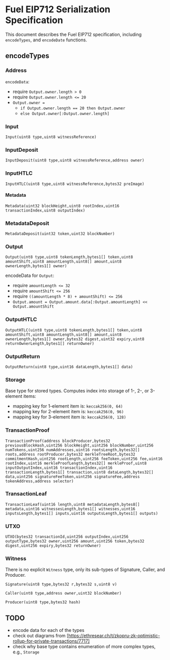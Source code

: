 # Fuel EIP712 Serialization Specification

This document describes the Fuel EIP712 specification, including `encodeTypes`, and `encodeDate` functions.

## encodeTypes

### Address

`encodeData`:

* require `Output.owner.length > 0`
* require `Output.owner.length <= 20`
* `Output.owner =`
  * `if Output.owner.length == 20 then Output.owner`
  * `else Output.owner[:Output.owner.length]`

### Input

`Input(uint8 type,uint8 witnessReference)`

### InputDeposit

`InputDeposit(uint8 type,uint8 witnessReference,address owner)`

### InputHTLC

`InputHTLC(uint8 type,uint8 witnessReference,bytes32 preImage)`

#### Metadata

`Metadata(uint32 blockHeight,uint8 rootIndex,uint16 transactionIndex,uint8 outputIndex)`

### MetadataDeposit

`MetadataDeposit(uint32 token,uint32 blockNumber)`

### Output

`Output(uint8 type,uint8 tokenLength,bytes1[] token,uint8 amountShift,uint8 amountLength,uint8[] amount,uint8 ownerLength,bytes1[] owner)`

encodeData for `Output`:

* require `amountLength <= 32`
* require `amountShift <= 256`
* require `((amountLength * 8) + amountShift) <= 256`
* `Output.amount = Output.amount.data[:Output.amountLength] << Output.amountShift`

### OutputHTLC

`OutputHTLC(uint8 type,uint8 tokenLength,bytes1[] token,uint8 amountShift,uint8 amountLength,uint8[] amount,uint8 ownerLength,bytes1[] owner,bytes32 digest,uint32 expiry,uint8 returnOwnerLength,bytes1[] returnOwner)`

### OutputReturn

`OutputReturn(uint8 type,uint16 dataLength,bytes1[] data)`

### Storage

Base type for stored types. Computes index into storage of 1-, 2-, or 3-element items:

* mapping key for 1-element item is: `keccak256(0, 64)`
* mapping key for 2-element item is: `keccak256(0, 96)`
* mapping key for 3-element item is: `keccak256(0, 128)`

### TransactionProof

`TransactionProof(address blockProducer,bytes32 previousBlockHash,uint256 blockHeight,uint256 blockNumber,uint256 numTokens,uint256 numAddresses,uint16 rootsLength,bytes32[] roots,address rootProducer,bytes32 merkleTreeRoot,bytes32 commitmentHash,uint256 rootLength,uint256 feeToken,uint256 fee,uint16 rootIndex,uint16 merkleProofLength,bytes32[] merkleProof,uint8 inputOutputIndex,uint16 transactionIndex,uint16 transactionLength,bytes1[] transaction,uint8 dataLength,bytes32[] data,uint256 signatureFeeToken,uint256 signatureFee,address tokenAddress,address selector)`

### TransactionLeaf

`TransactionLeaf(uint16 length,uint8 metadataLength,bytes8[] metadata,uint16 witnessesLength,bytes1[] witnesses,uint16 inputsLength,bytes1[] inputs,uint16 outputsLength,bytes1[] outputs)`

### UTXO

`UTXO(bytes32 transactionId,uint256 outputIndex,uint256 outputType,bytes32 owner,uint256 amount,uint256 token,bytes32 digest,uint256 expiry,bytes32 returnOwner)`

### Witness

There is no explicit `Witness` type, only its sub-types of Signature, Caller, and  Producer.

`Signature(uint8 type,bytes32 r,bytes32 s,uint8 v)`

`Caller(uint8 type,address owner,uint32 blockNumber)`

`Producer(uint8 type,bytes32 hash)`

## TODO

* encode data for each of the types
* check out diagrams from [https://ethresear.ch/t/zkopru-zk-optimistic-rollup-for-private-transactions/7717]
* check why base type contains enumeration of more complex types, e.g., `Storage`
